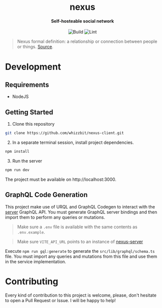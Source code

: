 <div align="center">
  <h1>nexus</h1>
  <h4 align="center">Self-hosteable social network</h4>
</div>

<div align="center">

![Build](https://github.com/whizzbit/nexus/workflows/build/badge.svg)
![Lint](https://github.com/whizzbit/nexus/workflows/lint/badge.svg)

</div>

> Nexus formal definition: a relationship or connection between people or things. [Source](https://www.merriam-webster.com/dictionary/nexus).

# Development

## Requirements

- NodeJS

## Getting Started

1. Clone this repository

```bash
git clone https://github.com/whizzbit/nexus-client.git
```

2. In a separate terminal session, install project dependencies.

```bash
npm install
```

3. Run the server

```bash
npm run dev
```

The project must be available on http://localhost:3000.

## GraphQL Code Generation

This project make use of URQL and GraphQL Codegen to interact with the
[server][1] GraphQL API. You must generate GraphQL server bindings and then
import them to perform any queries or mutations.

> Make sure a `.env` file is available with the same contents as `.env.example`.

> Make sure `VITE_API_URL` points to an instance of [nexus-server][1]

Execute `npm run gql:generate` to generate the `src/lib/graphql/schema.ts`
file. You must import any queries and mutations from this file and use them in
the service implementation.

# Contributing

Every kind of contribution to this project is welcome, please, don't hesitate
to open a Pull Request or Issue. I will be happy to help!

[1]: https://github.com/whizzbit/nexus-server
